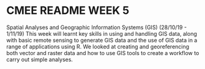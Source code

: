 # CMEE README WEEK 5

Spatial Analyses and Geographic Information Systems (GIS) (28/10/19 - 1/11/19)
This week will learnt key skills in using and handling GIS data, along with basic remote sensing to generate GIS data and the use of GIS data in a range of applications using R. We looked at creating and georeferencing both vector and raster data and how to use GIS tools to create a workflow to carry out simple analyses.
